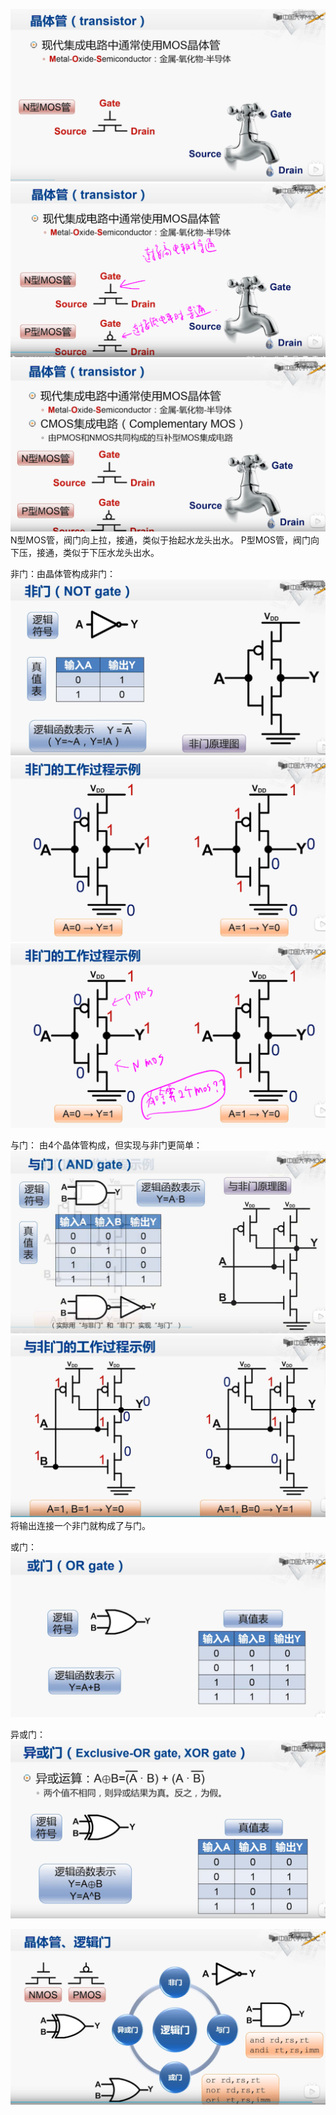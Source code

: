 ![](images/2022-02-07-12-25-07.png)
![](images/2022-02-07-12-26-27.png)
![](images/2022-02-07-12-27-16.png)
N型MOS管，阀门向上拉，接通，类似于抬起水龙头出水。
P型MOS管，阀门向下压，接通，类似于下压水龙头出水。

非门：由晶体管构成非门：
![](images/2022-02-07-12-34-45.png)
![](images/2022-02-07-12-36-55.png)
![](images/2022-02-07-12-37-37.png)

与门： 由4个晶体管构成，但实现与非门更简单：
![](images/2022-02-07-12-38-58.png)
![](images/2022-02-07-12-45-22.png)
将输出连接一个非门就构成了与门。

或门：
![](images/2022-02-07-12-56-20.png)

异或门：
![](images/2022-02-07-12-58-15.png)

![](images/2022-02-07-13-00-33.png)
